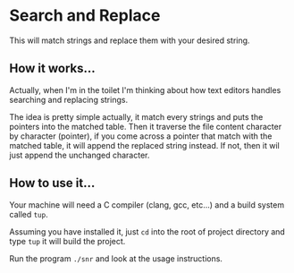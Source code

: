 # Search and Replace

This will match strings and replace them with your desired string.

## How it works...

Actually, when I'm in the toilet I'm thinking about how text editors
handles searching and replacing strings. 

The idea is pretty simple actually, it match every strings and puts the pointers into the matched table.
Then it traverse the file content character by character (pointer),
if you come across a pointer that match with the matched table, it will append the replaced string instead.
If not, then it wil just append the unchanged character.

## How to use it...

Your machine will need a C compiler (clang, gcc, etc...) and a build system called ```tup```.

Assuming you have installed it, just ```cd``` into the root of project directory and type ```tup```
it will build the project.

Run the program ```./snr``` and look at the usage instructions.
